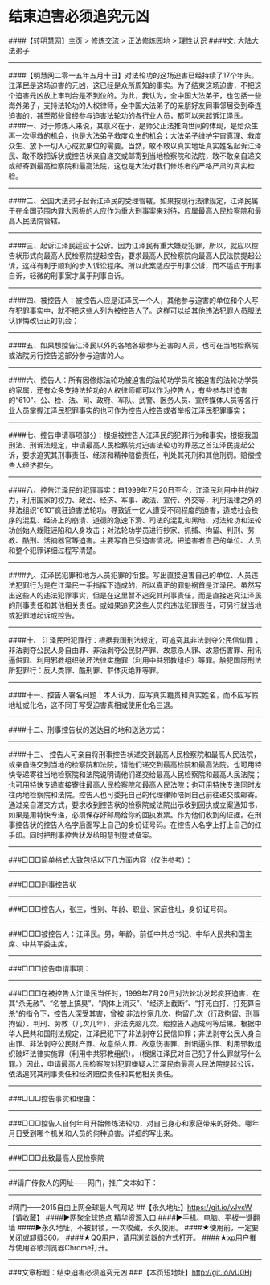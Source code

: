 # 结束迫害必须追究元凶
####【转明慧网】主页 > 修炼交流 > 正法修炼园地 > 理性认识
####文: 大陆大法弟子
***
####【明慧网二零一五年五月十日】对法轮功的这场迫害已经持续了17个年头。江泽民是这场迫害的元凶，这已经是众所周知的事实。为了结束这场迫害，不把这个迫害元凶放上审判台是不到位的。为此，我认为，全中国大法弟子，也包括一些海外弟子，支持法轮功的人权律师，全中国大法弟子的亲朋好友同事邻居受到牵连迫害的，甚至那些曾经参与迫害法轮功的各行业人员，都可以来起诉江泽民。
####一、对于修炼人来说，其意义在于，是师父正法推向世间的体现，是给众生再一次得救的机会，也是大法弟子救度众生的机会；大法弟子维护宇宙真理、救度众生、放下一切人心成就果位的需要。当然，敢不敢以真实地址真实姓名起诉江泽民、敢不敢把诉状或控告状亲自递交或邮寄到当地检察院和法院，敢不敢亲自递交或邮寄到最高检察院和最高法院，这也是大法对我们修炼者的严格严肃的真实检验。
***
####二、全国大法弟子起诉江泽民的受理管辖。如果按现行法律规定，江泽民属于在全国范围内罪大恶极的人应作为重大刑事案来对待，应属最高人民检察院和最高人民法院管辖。
***
####三、起诉江泽民适应于公诉。因为江泽民有重大嫌疑犯罪，所以，就应以控告状形式向最高人民检察院提起控告，要求最高人民检察院向最高人民法院提起公诉，这样有利于顺利的步入诉讼程序。所以此案适应于刑事公诉，而不适应于刑事自诉，轻微的刑事案才属于刑事自诉。
***
####四、被控告人：被控告人应是江泽民一个人，其他参与迫害的单位和个人写在犯罪事实中，就不把这些人列为被控告人了。这样可以给其他违法犯罪人员服法认罪悔改归正的机会；
***
####五、如果想控告江泽民以外的各地各级参与迫害的人员，也可在当地检察院或法院另行控告这部分参与迫害的人。
***
####六、控告人：所有因修炼法轮功被迫害的法轮功学员和被迫害的法轮功学员的家属，还有众多支持法轮功的人权律师都可以作为控告人，有些参与过迫害的“610”、公、检、法、司、政府、军队、武警、医务人员、宣传媒体人员等各行业人员掌握江泽民犯罪事实的也可作为控告人控告或者举报江泽民犯罪事实；
***
####七、控告申请事项部分：根据被控告人江泽民的犯罪行为和事实，根据我国刑法、刑诉法规定，申请最高人民检察院对迫害法轮功的罪恶之首江泽民提起公诉，要求追究其刑事责任、经济和精神赔偿责任，判处其死刑和其他刑罚。赔偿控告人经济损失。
***
####八、控告江泽民的犯罪事实：自1999年7月20日至今，江泽民利用中共的权力，利用国家的权力、政治、经济、军事、政法、宣传、外交等，利用法律之外的非法组织“610”疯狂迫害法轮功，导致近一亿人遭受不同程度的迫害，造成社会秩序的混乱、经济上的崩溃、道德的急速下滑、司法的混乱和黑暗、对法轮功和法轮功创始人栽赃诬陷和人身攻击；对法轮功学员进行抄家、抓捕、拘留、判刑、劳教、酷刑、活摘器官等迫害。主要写自己受迫害情况。把迫害者自己的单位、人员和整个犯罪详细过程写清楚。
***
####九、江泽民犯罪和地方人员犯罪的衔接。写出直接迫害自己的单位、人员违法犯罪行为是在江泽民一手指挥下造成的，所以真正的罪魁祸首是江泽民。虽然写出这些人的违法犯罪事实，但是在这里暂不追究其刑事责任，而是直接追究江泽民的刑事责任和其他相关责任。或如果追究这些人员的违法犯罪责任，可另行就当地或犯罪地起诉或控告。
***
####十、	江泽民所犯罪行：根据我国刑法规定，可追究其非法剥夺公民信仰罪；非法剥夺公民人身自由罪、非法剥夺公民财产罪、故意杀人罪、故意伤害罪、刑讯逼供罪、利用邪教组织破坏法律实施罪（利用中共邪教组织）等罪。触犯国际刑法所犯罪行：反人类罪、酷刑罪、群体灭绝罪等罪。
***
####十一、控告人署名问题：本人认为，应写真实籍贯和真实姓名，而不应写假地址或化名，这不同于写受迫害真相或使用化名三退。
***
####十二、刑事控告状的送达目的地和送达方式：
***
####十三、	控告人可亲自将刑事控告状递交到最高人民检察院和最高人民法院，或亲自递交到当地的检察院和法院，请他们递交到最高检院和最高法院。也可用特快专递寄往当地检察院和法院说明请他们递交给最高人民检察院和最高人民法院；也可用特快专递直接寄往最高人民检察院和最高人民法院；也可用特快专递同时发往两地检察院和法院。控告人也可委托自己的代理律师陪同自己前往递交或邮寄。通过亲自递交方式，要求收到控告状的检察院或法院出示收到回执或立案通知书，如果是用特快专递，必须保存好邮局给你的回执发票。作为他们收到的证据。在刑事控告状的控告人名字后面写上自己的身份证号码。在控告人名字上打上自己的红手印。同时把刑事控告状发给明慧刊登或备案。
***
###□□□简单格式大致包括以下几方面内容（仅供参考）：
***
###□□□刑事控告状
***
###□□□控告人，张三，性别、年龄、职业、家庭住址，身份证号码。
***
###□□□被控告人：江泽民。男，年龄。前任中共总书记、中华人民共和国主席、中共军委主席。
***
###□□□控告申请事项：
***
###□□□在被控告人江泽民当任时，1999年7月20日对法轮功发起疯狂迫害，在其“杀无赦”、“名誉上搞臭”、“肉体上消灭”、“经济上截断”、“打死白打、打死算自杀”的指令下，控告人深受其害，曾被 非法抄家几次、拘留几次（行政拘留、刑事拘留）、判刑、劳教（几次几年）、非法洗脑几次。给控告人造成何等后果。根据中华人民共和国刑法规定，江泽民犯下了非法剥夺公民信仰罪；非法剥夺公民人身自由罪、非法剥夺公民财产罪、故意杀人罪、故意伤害罪、刑讯逼供罪、利用邪教组织破坏法律实施罪（利用中共邪教组织）。（根据江泽民对自己犯了什么罪就写什么罪。）因此，申请最高人民检察院对犯罪嫌疑人江泽民向最高人民法院提起公诉，依法追究其刑事责任和经济赔偿责任和其他相关责任。
***
###□□□控告事实和理由：
***
###□□□控告人自何年月开始修炼法轮功，对自己身心和家庭带来的好处。哪年月日受到哪个机关和人员的何种迫害。详细的写出来。
***
###□□□此致最高人民检察院
***
##请广传救人的网址——网门，推广文本如下：
***
#网门——2015自由上网全球最人气网站
##【永久地址】https://git.io/vJvcW 【请收藏】
####►网聚全球热点 精华资源入口
####►手机、电脑、平板一键翻墙
####►永久地址，不被封锁，一次收藏，长久使用。
####★使用前，一定要关闭或卸载360。
####★QQ用户，请用浏览器的方式打开。
####★xp用户推荐使用谷歌浏览器Chrome打开。
***
###文章标题：结束迫害必须追究元凶
###【本页短地址】http://git.io/vU0Hj
